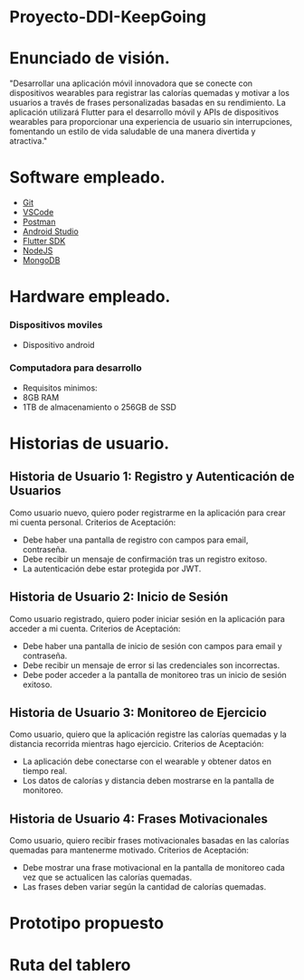 <p align="center">
     <img ![LogoKeepGoing](LogoKeepGoing.png) />
</p>
   

# Proyecto-DDI-KeepGoing


# Enunciado de visión.
"Desarrollar una aplicación móvil innovadora que se conecte con dispositivos wearables para registrar las calorías quemadas y motivar a los usuarios a través de frases personalizadas basadas en su rendimiento. La aplicación utilizará Flutter para el desarrollo móvil y APIs de dispositivos wearables para proporcionar una experiencia de usuario sin interrupciones, fomentando un estilo de vida saludable de una manera divertida y atractiva."

# Software empleado.
- [Git](https://git-scm.com) 
- [VSCode](https://code.visualstudio.com/)
- [Postman](https://www.postman.com) 
- [Android Studio](https://developer.android.com/studio?hl=es-419)
- [Flutter SDK](https://docs.flutter.dev/get-started/install)
- [NodeJS](https://nodejs.org/en)
- [MongoDB](https://www.mongodb.com/es/cloud/atlas/register)
  
# Hardware empleado.
### Dispositivos moviles 
- Dispositivo android
### Computadora para desarrollo
- Requisitos minimos:
- 8GB RAM
- 1TB de almacenamiento o 256GB de SSD

# Historias de usuario.
## Historia de Usuario 1: Registro y Autenticación de Usuarios
Como usuario nuevo, quiero poder registrarme en la aplicación para crear mi cuenta personal.
    Criterios de Aceptación:
- Debe haber una pantalla de registro con campos para email, contraseña.
- Debe recibir un mensaje de confirmación tras un registro exitoso.
- La autenticación debe estar protegida por JWT.

## Historia de Usuario 2: Inicio de Sesión
Como usuario registrado, quiero poder iniciar sesión en la aplicación para acceder a mi cuenta.
    Criterios de Aceptación:
- Debe haber una pantalla de inicio de sesión con campos para email y contraseña.
- Debe recibir un mensaje de error si las credenciales son incorrectas.
- Debe poder acceder a la pantalla de monitoreo tras un inicio de sesión exitoso.
  
## Historia de Usuario 3: Monitoreo de Ejercicio
Como usuario, quiero que la aplicación registre las calorías quemadas y la distancia recorrida mientras hago ejercicio.
    Criterios de Aceptación:
- La aplicación debe conectarse con el wearable y obtener datos en tiempo real.
- Los datos de calorías y distancia deben mostrarse en la pantalla de monitoreo.
  
## Historia de Usuario 4: Frases Motivacionales
Como usuario, quiero recibir frases motivacionales basadas en las calorías quemadas para mantenerme motivado.
    Criterios de Aceptación:
- Debe mostrar una frase motivacional en la pantalla de monitoreo cada vez que se actualicen las calorías quemadas.
- Las frases deben variar según la cantidad de calorías quemadas. 

# Prototipo propuesto 

# Ruta del tablero
